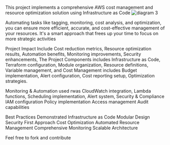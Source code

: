 This project implements a comprehensive AWS cost management and resource optimization solution using Infrastructure as Code 
![diagram 3](https://github.com/user-attachments/assets/fa3fb434-0f67-45fb-aea6-ef2e95b568da)

Automating tasks like tagging, monitoring, cost analysis, and optimization, you can ensure more efficient, accurate, and cost-effective management of your resources. It's a smart approach that frees up your time to focus on more strategic activities

Project Impact Include 
Cost reduction metrics,
Resource optimization results,
Automation benefits,
Monitoring improvements,
Security enhancements,
The Project Components includes
Infrastructure as Code,
Terraform configuration,
Module organization,
Resource definitions,
Variable management,
and Cost Management includes
Budget implementation,
Alert configuration,
Cost reporting setup,
Optimization strategies.

Monitoring & Automation used rwas
CloudWatch integration,
Lambda functions,
Scheduling implementation,
Alert system,
Security & Compliance
IAM configuration
Policy implementation
Access management
Audit capabilities

Best Practices Demonstrated
Infrastructure as Code
Modular Design
Security First Approach
Cost Optimization
Automated Resource Management
Comprehensive Monitoring
Scalable Architecture

Feel free to fork and contribute 
